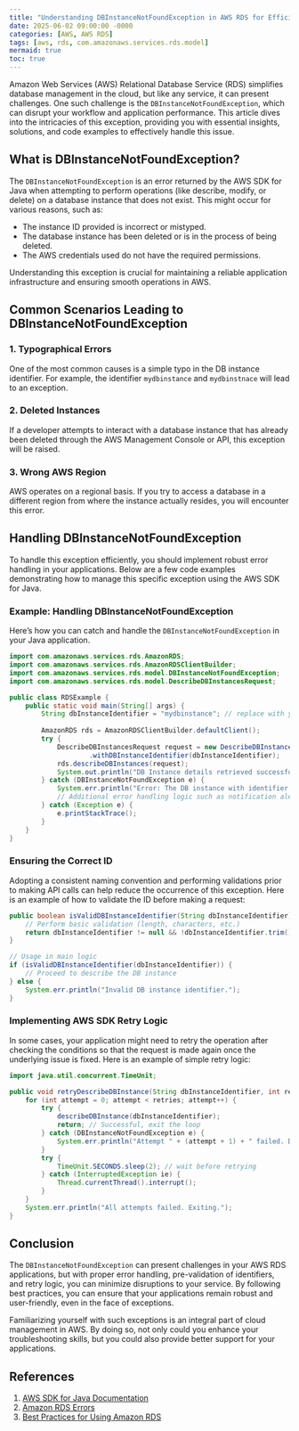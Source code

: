 ```yaml
---
title: "Understanding DBInstanceNotFoundException in AWS RDS for Efficient Cloud Management"
date: 2025-06-02 09:00:00 -0000
categories: [AWS, AWS RDS]
tags: [aws, rds, com.amazonaws.services.rds.model]
mermaid: true
toc: true
---
```



Amazon Web Services (AWS) Relational Database Service (RDS) simplifies database management in the cloud, but like any service, it can present challenges. One such challenge is the `DBInstanceNotFoundException`, which can disrupt your workflow and application performance. This article dives into the intricacies of this exception, providing you with essential insights, solutions, and code examples to effectively handle this issue.

## What is DBInstanceNotFoundException?

The `DBInstanceNotFoundException` is an error returned by the AWS SDK for Java when attempting to perform operations (like describe, modify, or delete) on a database instance that does not exist. This might occur for various reasons, such as:

- The instance ID provided is incorrect or mistyped.
- The database instance has been deleted or is in the process of being deleted.
- The AWS credentials used do not have the required permissions.
  
Understanding this exception is crucial for maintaining a reliable application infrastructure and ensuring smooth operations in AWS.

## Common Scenarios Leading to DBInstanceNotFoundException

### 1. Typographical Errors

One of the most common causes is a simple typo in the DB instance identifier. For example, the identifier `mydbinstance` and `mydbinstnace` will lead to an exception.

### 2. Deleted Instances

If a developer attempts to interact with a database instance that has already been deleted through the AWS Management Console or API, this exception will be raised.

### 3. Wrong AWS Region

AWS operates on a regional basis. If you try to access a database in a different region from where the instance actually resides, you will encounter this error.

## Handling DBInstanceNotFoundException

To handle this exception efficiently, you should implement robust error handling in your applications. Below are a few code examples demonstrating how to manage this specific exception using the AWS SDK for Java.

### Example: Handling DBInstanceNotFoundException

Here’s how you can catch and handle the `DBInstanceNotFoundException` in your Java application.

```java
import com.amazonaws.services.rds.AmazonRDS;
import com.amazonaws.services.rds.AmazonRDSClientBuilder;
import com.amazonaws.services.rds.model.DBInstanceNotFoundException;
import com.amazonaws.services.rds.model.DescribeDBInstancesRequest;

public class RDSExample {
    public static void main(String[] args) {
        String dbInstanceIdentifier = "mydbinstance"; // replace with your DB instance identifier
        
        AmazonRDS rds = AmazonRDSClientBuilder.defaultClient();
        try {
            DescribeDBInstancesRequest request = new DescribeDBInstancesRequest()
                    .withDBInstanceIdentifier(dbInstanceIdentifier);
            rds.describeDBInstances(request);
            System.out.println("DB Instance details retrieved successfully.");
        } catch (DBInstanceNotFoundException e) {
            System.err.println("Error: The DB instance with identifier " + dbInstanceIdentifier + " does not exist.");
            // Additional error handling logic such as notification alert
        } catch (Exception e) {
            e.printStackTrace();
        }
    }
}
```

### Ensuring the Correct ID

Adopting a consistent naming convention and performing validations prior to making API calls can help reduce the occurrence of this exception. Here is an example of how to validate the ID before making a request:

```java
public boolean isValidDBInstanceIdentifier(String dbInstanceIdentifier) {
    // Perform basic validation (length, characters, etc.)
    return dbInstanceIdentifier != null && !dbInstanceIdentifier.trim().isEmpty();
}

// Usage in main logic
if (isValidDBInstanceIdentifier(dbInstanceIdentifier)) {
    // Proceed to describe the DB instance
} else {
    System.err.println("Invalid DB instance identifier.");
}
```

### Implementing AWS SDK Retry Logic

In some cases, your application might need to retry the operation after checking the conditions so that the request is made again once the underlying issue is fixed. Here is an example of simple retry logic:

```java
import java.util.concurrent.TimeUnit;

public void retryDescribeDBInstance(String dbInstanceIdentifier, int retries) {
    for (int attempt = 0; attempt < retries; attempt++) {
        try {
            describeDBInstance(dbInstanceIdentifier);
            return; // Successful, exit the loop
        } catch (DBInstanceNotFoundException e) {
            System.err.println("Attempt " + (attempt + 1) + " failed. DB Instance not found.");
        }
        try {
            TimeUnit.SECONDS.sleep(2); // wait before retrying
        } catch (InterruptedException ie) {
            Thread.currentThread().interrupt();
        }
    }
    System.err.println("All attempts failed. Exiting.");
}
```

## Conclusion

The `DBInstanceNotFoundException` can present challenges in your AWS RDS applications, but with proper error handling, pre-validation of identifiers, and retry logic, you can minimize disruptions to your service. By following best practices, you can ensure that your applications remain robust and user-friendly, even in the face of exceptions. 

Familiarizing yourself with such exceptions is an integral part of cloud management in AWS. By doing so, not only could you enhance your troubleshooting skills, but you could also provide better support for your applications.

## References

1. [AWS SDK for Java Documentation](https://docs.aws.amazon.com/sdk-for-java/latest/developer-guide/home.html)
2. [Amazon RDS Errors](https://docs.aws.amazon.com/AmazonRDS/latest/APIReference/API_DescribeDBInstances.html)
3. [Best Practices for Using Amazon RDS](https://aws.amazon.com/rds/best-practices/)